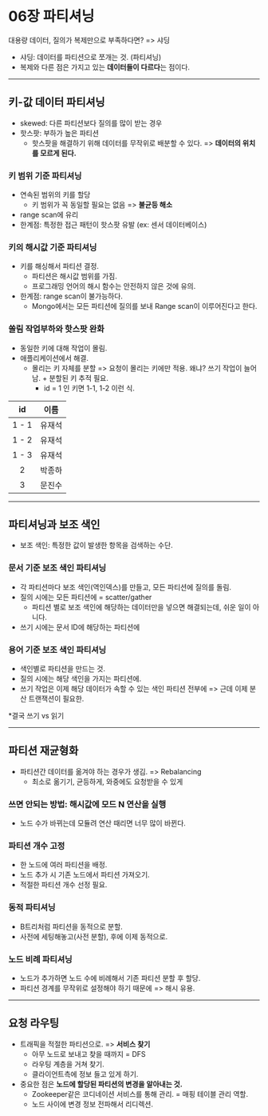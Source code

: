 # 06장 파티셔닝

대용량 데이터, 질의가 복제만으로 부족하다면? => 샤딩
- 샤딩: 데이터를 파티션으로 쪼개는 것. (파티셔닝)
- 복제와 다른 점은 가지고 있는 **데이터들이 다르다**는 점이다.

---
## 키-값 데이터 파티셔닝
- skewed: 다른 파티션보다 질의를 많이 받는 경우
- 핫스팟: 부하가 높은 파티션
  - 핫스팟을 해결하기 위해 데이터를 무작위로 배분할 수 있다. => **데이터의 위치를 모르게 된다.**

### 키 범위 기준 파티셔닝
- 연속된 범위의 키를 할당
  - 키 범위가 꼭 동일할 필요는 없음 => **불균등 해소**
- range scan에 유리
- 한계점: 특정한 접근 패턴이 핫스팟 유발 (ex: 센서 데이터베이스)

### 키의 해시값 기준 파티셔닝
- 키를 해싱해서 파티션 결정.
  - 파티션은 해시값 범위를 가짐.
  - 프로그래밍 언어의 해시 함수는 안전하지 않은 것에 유의.
- 한계점: range scan이 불가능하다.
  - Mongo에서는 모든 파티션에 질의를 보내 Range scan이 이루어진다고 한다.

### 쏠림 작업부하와 핫스팟 완화
- 동일한 키에 대해 작업이 몰림.
- 애플리케이션에서 해결.
  - 몰리는 키 자체를 분할 => 요청이 몰리는 키에만 적용. 왜냐? 쓰기 작업이 늘어남. + 분할된 키 추적 필요.
    - id = 1 인 키면 1-1, 1-2 이런 식.

|  id   | 이름  |
|:-----:|:---:|
| 1 - 1 | 유재석 |
| 1 - 2 | 유재석 |
| 1 - 3 | 유재석 |
|   2   | 박종하 |
|   3   | 문진수 |



---

## 파티셔닝과 보조 색인
- 보조 색인: 특정한 값이 발생한 항목을 검색하는 수단.

### 문서 기준 보조 색인 파티셔닝
- 각 파티션마다 보조 색인(역인덱스)를 만들고, 모든 파티션에 질의를 돌림.
- 질의 시에는 모든 파티션에 = scatter/gather
  - 파티션 별로 보조 색인에 해당하는 데이터만을 넣으면 해결되는데, 쉬운 일이 아니다.
- 쓰기 시에는 문서 ID에 해당하는 파티션에 

### 용어 기준 보조 색인 파티셔닝
- 색인별로 파티션을 만드는 것.
- 질의 시에는 해당 색인을 가지는 파티션에.
- 쓰기 작업은 이제 해당 데이터가 속할 수 있는 색인 파티션 전부에 => 근데 이제 분산 트랜잭션이 필요한.

*결국 쓰기 vs 읽기

---

## 파티션 재균형화
- 파티션간 데이터를 옮겨야 하는 경우가 생김. => Rebalancing
  - 최소로 옮기기, 균등하게, 와중에도 요청받을 수 있게

### 쓰면 안되는 방법: 해시값에 모드 N 연산을 실행
- 노드 수가 바뀌는데 모듈려 연산 때리면 너무 많이 바뀐다.

### 파티션 개수 고정
- 한 노드에 여러 파티션을 배정.
- 노드 추가 시 기존 노드에서 파티션 가져오기.
- 적절한 파티션 개수 선정 필요.

### 동적 파티셔닝
- B트리처럼 파티션을 동적으로 분할.
- 사전에 세팅해놓고(사전 분할), 후에 이제 동적으로.

### 노드 비례 파티셔닝
- 노드가 추가하면 노드 수에 비례해서 기존 파티션 분할 후 할당.
- 파티션 경계를 무작위로 설정해야 하기 때문에 => 해시 유용.

---

## 요청 라우팅
- 트래픽을 적절한 파티션으로. => **서비스 찾기**
    - 아무 노드로 보내고 찾을 때까지 = DFS
    - 라우팅 계층을 거쳐 찾기.
    - 클라이언트측에 정보 들고 있게 하기.
- 중요한 점은 **노드에 할당된 파티션의 변경을 알아내는 것.**
  - Zookeeper같은 코디네이션 서비스를 통해 관리. = 매핑 테이블 관리 역할.
  - 노드 사이에 변경 정보 전파해서 리디렉션.
